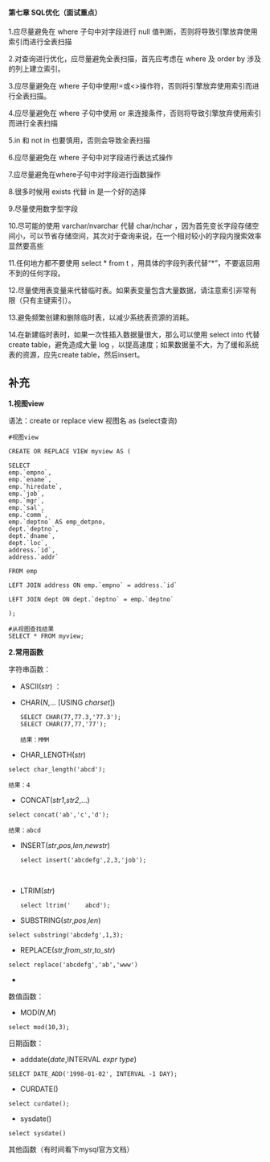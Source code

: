 #### 第七章 SQL优化（面试重点）

1.应尽量避免在 where 子句中对字段进行 null 值判断，否则将导致引擎放弃使用索引而进行全表扫描

2.对查询进行优化，应尽量避免全表扫描，首先应考虑在 where 及 order by 涉及的列上建立索引。 

3.应尽量避免在 where 子句中使用!=或<>操作符，否则将引擎放弃使用索引而进行全表扫描。 

4.应尽量避免在 where 子句中使用 or 来连接条件，否则将导致引擎放弃使用索引而进行全表扫描

5.in 和 not in 也要慎用，否则会导致全表扫描	

6.应尽量避免在 where 子句中对字段进行表达式操作

7.应尽量避免在where子句中对字段进行函数操作

8.很多时候用 exists 代替 in 是一个好的选择

9.尽量使用数字型字段

10.尽可能的使用 varchar/nvarchar 代替 char/nchar ，因为首先变长字段存储空间小，可以节省存储空间，其次对于查询来说，在一个相对较小的字段内搜索效率显然要高些

11.任何地方都不要使用 select * from t ，用具体的字段列表代替“*”，不要返回用不到的任何字段。 

12.尽量使用表变量来代替临时表。如果表变量包含大量数据，请注意索引非常有限（只有主键索引）。 

13.避免频繁创建和删除临时表，以减少系统表资源的消耗。 

14.在新建临时表时，如果一次性插入数据量很大，那么可以使用 select into 代替 create table，避免造成大量 log ，以提高速度；如果数据量不大，为了缓和系统表的资源，应先create table，然后insert。

## 补充

**1.视图view**

语法：create or replace view  视图名 as (select查询)

```
#视图view

CREATE OR REPLACE VIEW myview AS (

SELECT 
emp.`empno`,
emp.`ename`,
emp.`hiredate`,
emp.`job`,
emp.`mgr`,
emp.`sal`,
emp.`comm`,
emp.`deptno` AS emp_detpno,
dept.`deptno`,
dept.`dname`,
dept.`loc`,
address.`id`,
address.`addr`

FROM emp 

LEFT JOIN address ON emp.`empno` = address.`id`

LEFT JOIN dept ON dept.`deptno` = emp.`deptno`

);

#从视图查找结果
SELECT * FROM myview;

```

**2.常用函数**

字符串函数：

- ASCII(*str*) ：

- CHAR(*N*,... [USING *charset*]) 

  ```
  SELECT CHAR(77,77.3,'77.3');
  SELECT CHAR(77,77,'77');

  结果：MMM

  ```

- CHAR_LENGTH(*str*) 

```
select char_length('abcd');

结果：4

```



- CONCAT(*str1*,*str2*,...)   

```
select concat('ab','c','d');

结果：abcd

```

- INSERT(*str*,*pos*,*len*,*newstr*)

  ```
  select insert('abcdefg',2,3,'job');

  ```

  ​

- LTRIM(*str*)

  ```
  select ltrim('    abcd');

  ```

- SUBSTRING(*str*,*pos*,*len*)

```
select substring('abcdefg',1,3);

```



- REPLACE(*str*,*from_str*,*to_str*) 

```
select replace('abcdefg','ab','www')

```

- ​

数值函数：

- MOD(*N*,*M*) 

```
select mod(10,3);

```

日期函数：

- adddate(*date*,INTERVAL *expr* *type*)

```
SELECT DATE_ADD('1998-01-02', INTERVAL -1 DAY);

```

- CURDATE() 

```
select curdate();

```

- sysdate()

```
select sysdate()

```

其他函数（有时间看下mysql官方文档）